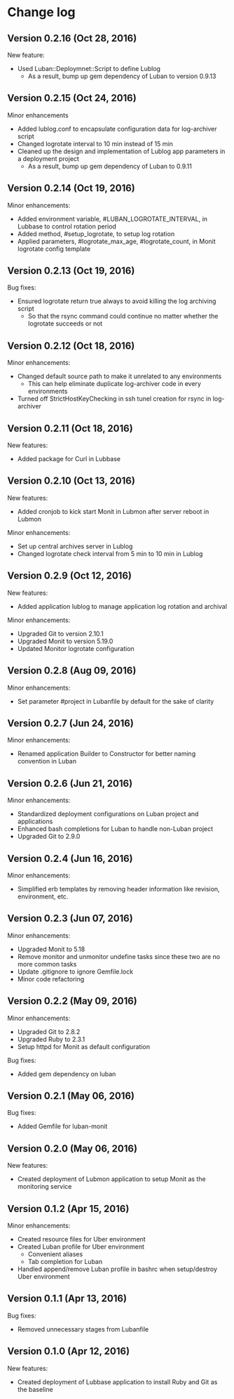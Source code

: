 # Change log

## Version 0.2.16 (Oct 28, 2016)

New feature:
  * Used Luban::Deploymnet::Script to define Lublog
    * As a result, bump up gem dependency of Luban to version 0.9.13

## Version 0.2.15 (Oct 24, 2016)

Minor enhancements
  * Added lublog.conf to encapsulate configuration data for log-archiver script
  * Changed logrotate interval to 10 min instead of 15 min
  * Cleaned up the design and implementation of Lublog app parameters in a deployment project
    * As a result, bump up gem dependency of Luban to 0.9.11

## Version 0.2.14 (Oct 19, 2016)

Minor enhancements:
  * Added environment variable, #LUBAN_LOGROTATE_INTERVAL, in Lubbase to control rotation period
  * Added method, #setup_logrotate, to setup log rotation
  * Applied parameters, #logrotate_max_age, #logrotate_count, in Monit logrotate config template

## Version 0.2.13 (Oct 19, 2016)

Bug fixes:
  * Ensured logrotate return true always to avoid killing the log archiving script
    * So that the rsync command could continue no matter whether the logrotate succeeds or not

## Version 0.2.12 (Oct 18, 2016)

Minor enhancements:
  * Changed default source path to make it unrelated to any environments
    * This can help eliminate duplicate log-archiver code in every environments
  * Turned off StrictHostKeyChecking in ssh tunel creation for rsync in log-archiver

## Version 0.2.11 (Oct 18, 2016)

New features:
  * Added package for Curl in Lubbase

## Version 0.2.10 (Oct 13, 2016)

New features:
  * Added cronjob to kick start Monit in Lubmon after server reboot in Lubmon

Minor enhancements:
  * Set up central archives server in Lublog
  * Changed logrotate check interval from 5 min to 10 min in Lublog

## Version 0.2.9 (Oct 12, 2016)

New features:
  * Added application lublog to manage application log rotation and archival

Minor enhancements:
  * Upgraded Git to version 2.10.1
  * Upgraded Monit to version 5.19.0
  * Updated Monitor logrotate configuration

## Version 0.2.8 (Aug 09, 2016)

Minor enhancements:
  * Set parameter #project in Lubanfile by default for the sake of clarity

## Version 0.2.7 (Jun 24, 2016)

Minor enhancements:
  * Renamed application Builder to Constructor for better naming convention in Luban

## Version 0.2.6 (Jun 21, 2016)

Minor enhancements:
  * Standardized deployment configurations on Luban project and applications 
  * Enhanced bash completions for Luban to handle non-Luban project
  * Upgraded Git to 2.9.0

## Version 0.2.4 (Jun 16, 2016)

Minor enhancements:
  * Simplified erb templates by removing header information like revision, environment, etc. 

## Version 0.2.3 (Jun 07, 2016)

Minor enhancements:
  * Upgraded Monit to 5.18
  * Remove monitor and unmonitor undefine tasks since these two are no more common tasks
  * Update .gitignore to ignore Gemfile.lock
  * Minor code refactoring

## Version 0.2.2 (May 09, 2016)

Minor enhancements:
  * Upgraded Git to 2.8.2
  * Upgraded Ruby to 2.3.1
  * Setup httpd for Monit as default configuration

Bug fixes:
  * Added gem dependency on luban

## Version 0.2.1 (May 06, 2016)

Bug fixes:
  * Added Gemfile for luban-monit

## Version 0.2.0 (May 06, 2016)

New features:
  * Created deployment of Lubmon application to setup Monit as the monitoring service

## Version 0.1.2 (Apr 15, 2016)

Minor enhancements:
  * Created resource files for Uber environment
  * Created Luban profile for Uber environment
    * Convenient aliases
    * Tab completion for Luban
  * Handled append/remove Luban profile in bashrc when setup/destroy Uber environment

## Version 0.1.1 (Apr 13, 2016)

Bug fixes:
  * Removed unnecessary stages from Lubanfile

## Version 0.1.0 (Apr 12, 2016)

New features:
  * Created deployment of Lubbase application to install Ruby and Git as the baseline
